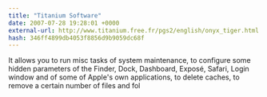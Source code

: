 ```yaml
---
title: "Titanium Software"
date: 2007-07-28 19:28:01 +0000
external-url: http://www.titanium.free.fr/pgs2/english/onyx_tiger.html
hash: 346ff4899db4053f8856d9b9059dc68f
---
```


It allows you to run misc tasks of system maintenance, to configure some hidden parameters of the Finder, Dock, Dashboard, Exposé, Safari, Login window and of some of Apple's own applications, to delete caches, to remove a certain number of files and fol
